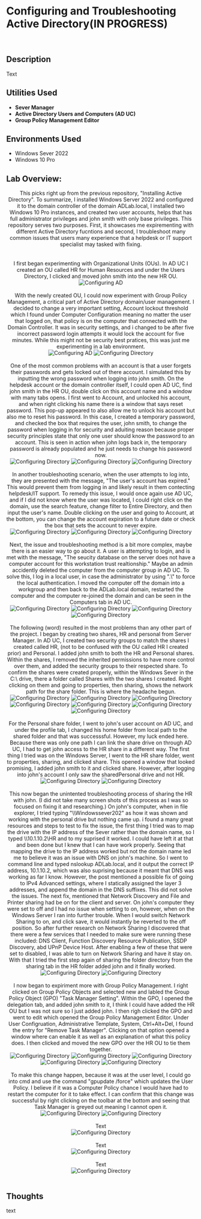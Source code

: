 <h1>Configuring and Troubleshooting Active Directory(IN PROGRESS)</h1>

<br />
<h2>Description</h2>
Text

<h2>Utilities Used</h2>

- <b>Sever Manager</b>
- <b>Active Directory Users and Computers (AD UC)</b>
- <b>Group Policy Management Editor</b>

<h2>Environments Used </h2>

- </b>Windows Sever 2022</b>
- </b>Windows 10 Pro</b>

<h2>Lab Overview:</h2>

<p align="center">
This picks right up from the previous repository, "Installing Active Directory". To summarize, I installed Windows Server 2022 and configured it to the domain controller of the domain ADLab.local, I installed two Windows 10 Pro instances, and created two user accounts, helps that has full administrator privileges and john smith with only base privileges. This repository serves two purposes. First, it showcases me expirementing with different Active Directory fucntions and second, I troubleshoot many common issues that users many experience that a helpdesk or IT support specialist may tasked with fixing.<br />
 <br />
 <br />
I first began experimenting with Organizational Units (OUs). In AD UC I created an OU called HR for Human Resources and under the Users Directory, I clicked and moved john smith into the new HR OU.<br/>
<img src="https://github.com/user-attachments/assets/be7b79c3-1e55-47ea-92e5-f89b83434490" alt="Configuring AD"/>
<br />
<br />
With the newly created OU, I could now experiment with Group Policy Management, a critical part of Active Directory domain/user management. I decided to change a very important setting, Account lockout threshold which I found under Computer Configuration meaning no matter the user that logged on, that policy is on the computer that connected with the Domain Controller. It was in security settings, and i changed to be after five incorrect password login attempts it would lock the account for five minutes. While this might not be security best pratices, this was just me experimenting in a lab environment.<br/>
<img src="https://github.com/user-attachments/assets/3cc65960-0624-4550-9c53-c2ba1ede972b" alt="Configuring AD"/>
<img src="https://github.com/user-attachments/assets/8578e4d0-77a6-417d-879f-1b779bdbb25a" alt="Configuring Directory"/>
<br />
<br />
One of the most common problems with an account is that a user forgets their passwords and gets locked out of there account. I simulated this by inputting the wrong password when logging into john smith. On the helpdesk account or the domain controller itself, I could open AD UC, find john smith in the HR OU, double click on this account name and a window with many tabs opens. I first went to Account, and unlocked his account, and when right clicking his name there is a window that says reset password. This pop-up appeared to also allow me to unlock his account but also me to reset his password. In this case, I created a temporary password, and checked the box that requires the user, john smith, to change the password when logging in for security and aduiting reason because proper security principles state that only one user should know the password to an account. This is seen in action when john logs back in, the temporary password is already populated and he just needs to change his password now.<br/>
<img src="https://github.com/user-attachments/assets/3ec7feab-34b3-4e25-bd08-ffaee8e96122" alt="Configuring Directory"/>
 <img src="https://github.com/user-attachments/assets/884e8ca9-db28-4bc5-8928-de13e6849a6f" alt="Configuring Directory"/>
 <img src="https://github.com/user-attachments/assets/ed899abf-1a31-4fc9-b06c-e5babae66a76" alt="Configuring Directory"/>
<br />
<br />
In another troubleshooting scenario, when the user attempts to log into, they are presented with the message, "The user's account has expired." This would prevent them from logging in and likely result in them contecting helpdesk/IT support. To remedy this issue, I would once again use AD UC, and if I did not know where the user was located, I could right click on the domain, use the search feature, change filter to Entire Directory, and then input the user's name. Double clicking on the user and going to Account, at the bottom, you can change the account expiration to a future date or check the box that sets the account to never expire.<br/>
<img src="https://github.com/user-attachments/assets/c8f5f302-3863-4745-b05a-81610aa48732" alt="Configuring Directory"/>
 <img src="https://github.com/user-attachments/assets/e5456fdf-c93f-4235-9047-6c26ff011892" alt="Configuring Directory"/>
 <img src="https://github.com/user-attachments/assets/e8111255-7e74-451a-9804-ded4c68cce1d" alt="Configuring Directory"/>
<br />
<br />
Next, the issue and troubleshooting method is a bit more complex, maybe there is an easier way to go about it. A user is attempting to login, and is met with the message, "The seucity database on the server does not have a computer account for this workstation trust realtionship." Maybe an admin accidently deleted the computer from the computer group in AD UC. To solve this, I log in a local user, in case the administrator by using ".\" to force the local authentication. I moved the computer off the domain into a workgroup and then back to the ADLab.local domain, restarted the computer and the computer re-joined the domain and can be seen in the Computers tab in AD UC.  <br/>
<img src="https://github.com/user-attachments/assets/e7890f71-cf0e-4431-862b-deb755fed507" alt="Configuring Directory"/>
 <img src="https://github.com/user-attachments/assets/6e2abe5e-2cab-447e-8b07-7d22131d38c4" alt="Configuring Directory"/>
 <img src="https://github.com/user-attachments/assets/940be1bc-7ff3-429f-b43d-61ecf7e8e6df" alt="Configuring Directory"/>
 <img src="https://github.com/user-attachments/assets/af876dcc-363b-422a-ae1b-8cc86934d547" alt="Configuring Directory"/>
<br />
<br />
The following (word) resulted in the most problems than any other part of the project. I began by creating two shares, HR and personal from Server Manager. In AD UC, I created two security groups to match the shares I created called HR, (not to be confused with the OU called HR I created prior) and Personal. I added john smith to both the HR and Personal shares. Within the shares, I removed the inherited permissions to have more control over them, and added the security groups to their respected share. To confirm the shares were created properly, within the Windows Sever in the C:\ drive, there a folder called Shares with the two shares I created. Right clicking on them and going to properties, then sharing, shows the network path for the share folder. This is where the headache begun.<br/>
<img src="https://github.com/user-attachments/assets/cc7eba89-98c7-4521-93b3-b0f26b01eca8" alt="Configuring Directory"/>
 <img src="https://github.com/user-attachments/assets/65ccc412-990a-4661-a383-30b19ff199d1" alt="Configuring Directory"/>
 <img src="https://github.com/user-attachments/assets/7eb54eae-83db-4923-8d70-6deac80e4a76" alt="Configuring Directory"/>
 <img src="https://github.com/user-attachments/assets/367b0b4c-f0da-4f55-99b0-3c49947bfe6c" alt="Configuring Directory"/>
 <img src="https://github.com/user-attachments/assets/330690cb-e1b9-4b17-afdd-4339f36a222e" alt="Configuring Directory"/>
 <img src="https://github.com/user-attachments/assets/a106f03b-b2de-481c-b9cf-3214b5df00f4" alt="Configuring Directory"/>
 <img src="https://github.com/user-attachments/assets/a6fbdce4-c27b-44d1-b7e1-f2895e2032a0" alt="Configuring Directory"/>
<br />
<br />
For the Personal share folder, I went to john's user account on AD UC, and under the profile tab, I changed his home folder from local path to the shared folder and that was successsful. However, my luck ended here. Because there was only one path I can link the share drive on through AD UC, I had to get john access to the HR share in a different way. The first thing I tried was on the Windows Server, I went to the HR share folder, went to properties, sharing, and clicked share. This opened a window that looked promising, I added john smith to it and clicked share. However, after logging into john's account I only saw the sharedPersonal drive and not HR.<br/>
<img src="https://github.com/user-attachments/assets/ee573fc0-dd9c-4b9a-8dff-d775a14eeb45" alt="Configuring Directory"/>
 <img src="https://github.com/user-attachments/assets/2b4a1633-195a-4035-92e3-60764c254d49" alt="Configuring Directory"/>
<br />
<br />
This now began the unintented troubleshooting process of sharing the HR with john. (I did not take many screen shots of this process as I was so focused on fixing it and researching.) On john's computer, when in file explorer, I tried typing "\\Windowssever202" as how it was shown and working with the personal drive but nothing came up. i found a many great resources and steps to test to fix the issue, the first thing I tried was to map the drive with the IP address of the Sever rather than the domain name, so I typed \\10.1.10.2\HR and to my suprised it worked. I could have left it at that and been done but I knew that I can have work properly. Seeing that mapping the drive to the IP address worked but not the domain name led me to believe it was an issue with DNS on john's machine. So I went to command line and typed nslookup ADLab.local, and it output the correct IP address, 10.1.10.2, which was also suprising because it meant that DNS was working as far I know. However, the post mentioned a possible fix of going to IPv4 Advanced settings, where I statically assigned the layer 3 addresses, and append the domain in the DNS suffixes. This did not solve the issues. The next fix, mentioned that Network Discovery and File and Printer sharing had be on for the client and server. On john's computer they were set to off and I had no issue when setting to on, however, when on the Windows Server I ran into further trouble. When I would switch Network Sharing to on, and click save, it would instantly be reverted to the off position. So after further research on Network Sharing I discovered that there were a few services that I needed to make sure were running these included: DNS Client, Function Discovery Resource Publication, SSDP Discovery, abd UPnP Device Host. After enabling a few of these that were set to disabled, I was able to turn on Network Sharing and have it stay on. With that I tried the first step again of sharing the folder directory from the sharing tab in the HR folder added john and it finally worked.<br/>
<img src="https://github.com/user-attachments/assets/f67243d2-71af-4ff2-8551-b87379b61bb4" alt="Configuring Directory"/>
 <img src="https://github.com/user-attachments/assets/2a43f95f-f28e-4423-979a-cca0f06084f1" alt="Configuring Directory"/>
<br />
<br />
I now began to expiriment more with Group Policy Management. I right clicked on Group Policy Objects and selected new and labled the Group Policy Object (GPO) "Task Manager Setting".  Within the GPO, I opened the delegation tab, and added john smith to it, I think I could have added the HR OU but I was not sure so I just added john. I then righ clicked the GPO and went to edit which opened the Group Policy Management Editor. Under User Configruation, Administrative Template, System, Ctrl+Alt+Del, I found the entry for "Remove Task Manager". Clicking on that option opened a window where can enable it as well as an explanation of what this policy does. I then clicked and moved the new GPO over the HR OU to tie them together.<br/>
<img src="https://github.com/user-attachments/assets/008e377a-61c8-45ac-8346-a69c0613815a" alt="Configuring Directory"/>
 <img src="https://github.com/user-attachments/assets/f12cc696-40e2-4ee9-bf21-8fef623291d2" alt="Configuring Directory"/>
 <img src="https://github.com/user-attachments/assets/e4810e2d-7ae8-4eb4-b5cf-6ea1e2894b51" alt="Configuring Directory"/>
 <img src="https://github.com/user-attachments/assets/dd29aee5-9266-4138-809f-2dcdd0917ea1" alt="Configuring Directory"/>
  <img src="https://github.com/user-attachments/assets/9d7fd540-9311-4e1f-ac3a-cf41f827e58d" alt="Configuring Directory"/>
<br />
<br />
To make this change happen, because it was at the user level, I could go into cmd and use the command "gpupdate /force" which updates the User Policy. I believe if it was a Computer Policy chance I would have had to restart the computer for it to take effect. I can confirm that this change was successful by right clicking on the toolbar at the bottom and seeing that Task Manager is greyed out meaning I cannot open it.<br/>
<img src="https://github.com/user-attachments/assets/74e9862b-4656-410d-95c6-4a606f2d638b" alt="Configuring Directory"/>
 <img src="https://github.com/user-attachments/assets/b05a61f2-321d-4ee9-a902-82ee9246b1a9" alt="Configuring Directory"/>
<br />
<br />
Text<br/>
<img src="" alt="Configuring Directory"/>
<br />
<br />
Text<br/>
<img src="" alt="Configuring Directory"/>
<br />
<br />
Text<br/>
<img src="" alt="Configuring Directory"/>
<br />
<br />




<h2>Thoughts</h2>
text
<!--
 ```diff
- text in red
+ text in green
! text in orange
# text in gray
@@ text in purple (and bold)@@
```
--!>
